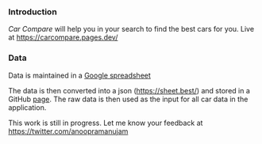 

### Introduction

*Car Compare* will help you in your search to find the best cars for you.
Live at https://carcompare.pages.dev/

### Data

Data is maintained in a [Google spreadsheet](https://docs.google.com/spreadsheets/d/1pSgZbgI0v3NsVg8HstgLKMarZHsqFnvV9FTFB0mp47Q/edit?usp=sharing)

The data is then converted into a json (https://sheet.best/) and stored in a GitHub [page](https://github.com/anoopramanujam/anoopramanujam.github.io/blob/main/carData.json). The raw data is then used as the input for all car data in the application.

This work is still in progress. Let me know your feedback at https://twitter.com/anoopramanujam






